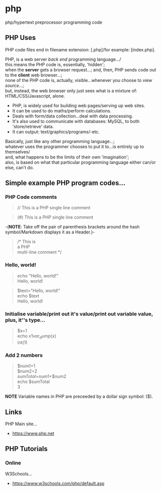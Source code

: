 # php
php/hypertext preprocessor programming code

## PHP Uses

PHP code files end in filename extension: [.php]/for example: [index.php].   

PHP, is a web server *back end* programming language.../  
this means the PHP code is, essentially, 'hidden';     
when the **server** gets a browser request...; and, then, PHP sends code out to the **client** web browser...;      
none of the PHP code is, actually, visible...whenever you choose to *view source*...;      
but, instead, the web browser only just sees what is a mixture of: HTML/CSS/Javascript, alone.  

- PHP, is widely used for building web pages/serving up web sites.  
- It can be used to do maths/perform calculations.  
- Deals with form/data collection...deal with data processing.   
- It's also used to communicate with databases: MySQL, to both 'store/retrieve' data.    
- It can output: text/graphics/programs/-etc.    

Basically, just like any other programming language...;  
whatever uses the programmer chooses to put it to...is entirely up to themselves/  
and, what happens to be the limits of their own 'imagination';    
also, is based on what that particular programming language either can/or else, can't do.  

## Simple example PHP program codes...

### PHP Code comments

> // This is a PHP single line comment 
 
> (#) This is a PHP  single line comment    

-(**NOTE**: Take off the pair of parenthesis brackets around the hash symbol/Markdown displays it as a Header.)-  

> /* This is  
>    a PHP  
>    multi-line comment */  

### Hello, world!

> echo "Hello, world!"  
> Hello, world!  

> $text="Hello, world!"  
> echo $text  
> Hello, world!  

### Initialise variable/print out it's value/print out variable value, plus, it''s type...

> $x=1  
> echo $x     
> 1    
> var_dump($x)  
> int(1)  

### Add 2 numbers

> $num1=1  
> $num2=2  
> $sumTotal=$num1+$num2  
> echo $sumTotal  
> 3  

**NOTE** Variable names in PHP are preceeded by a dollar sign symbol: ($).  

## Links

PHP Main site...  
- https://www.php.net

## PHP Tutorials

### Online

W3Schools...  
- https://www.w3schools.com/php/default.asp  


